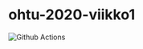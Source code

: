 # ohtu-2020-viikko1

![Github Actions](https://github.com/tapanih/ohtu-2020-viikko1/workflows/Java%20CI%20with%20Gradle/badge.svg)
